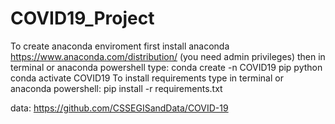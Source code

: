 # COVID19_Project
To create anaconda enviroment first install anaconda https://www.anaconda.com/distribution/ (you need admin privileges)
then in terminal or anaconda powershell type:
conda create -n COVID19 pip python
conda activate COVID19
To install requirements type in terminal or anaconda powershell:
pip install -r requirements.txt

data: https://github.com/CSSEGISandData/COVID-19
